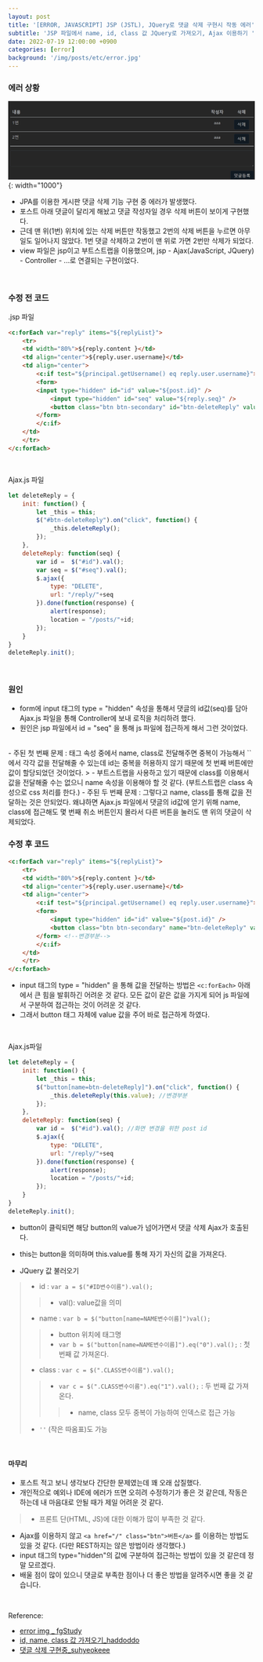 ```yaml
---
layout: post
title: '[ERROR, JAVASCRIPT] JSP (JSTL), JQuery로 댓글 삭제 구현시 작동 에러'
subtitle: 'JSP 파일에서 name, id, class 값 JQuery로 가져오기, Ajax 이용하기 '
date: 2022-07-19 12:00:00 +0900
categories: [error]
background: '/img/posts/etc/error.jpg'
---
```


### 에러 상황

![commenterror](/img/posts/error/comment.png){: width="1000"}

- JPA를 이용한 게시판 댓글 삭제 기능 구현 중 에러가 발생했다. 
- 포스트 아래 댓글이 달리게 해놨고 댓글 작성자일 경우 삭제 버튼이 보이게 구현했다.
- 근데 맨 위(1번) 위치에 있는 삭제 버튼만 작동했고 2번의 삭제 버튼을 누르면 아무 일도 일어나지 않았다. 1번 댓글 삭제하고 2번이 맨 위로 가면 2번만 삭제가 되었다.
- view 파일은 jsp이고 부트스트랩을 이용했으며, jsp - Ajax(JavaScript, JQuery) - Controller - ...로 연결되는 구현이었다.

<br>

### 수정 전 코드

.jsp 파일

```html
<c:forEach var="reply" items="${replyList}">
	<tr>
	<td width="80%">${reply.content }</td>
	<td align="center">${reply.user.username}</td>
	<td align="center">
		<c:if test="${principal.getUsername() eq reply.user.username}">
		<form>
		<input type="hidden" id="id" value="${post.id}" />
    		<input type="hidden" id="seq" value="${reply.seq}" />
    		<button class="btn btn-secondary" id="btn-deleteReply" value ="${reply.seq}" >삭제</button>
		</form>
		</c:if>
	</td>
 	</tr>
</c:forEach>
```

<br>

Ajax.js 파일

```javascript
let deleteReply = {
	init: function() {
		let _this = this;
		$("#btn-deleteReply").on("click", function() {
			_this.deleteReply();
		});
	},
	deleteReply: function(seq) {
		var id =  $("#id").val();
        var seq = $("#seq").val();
		$.ajax({
			type: "DELETE", 
			url: "/reply/"+seq
		}).done(function(response) {
			alert(response);
			location = "/posts/"+id;
		});
	}
}
deleteReply.init();

```

<br>

### 원인

- form에 input 태그의 type = "hidden" 속성을 통해서 댓글의 id값(seq)를 담아 Ajax.js 파일을 통해 Controller에 보내 로직을 처리하려 했다. 
- 원인은 jsp 파일에서 id = "seq" 을 통해 js 파일에 접근하게 해서 그런 것이었다.

<br>
- 주된 첫 번째 문제 : 태그 속성 중에서 name, class로 전달해주면 중복이 가능해서 `<c:forEach>` 에서 각각 값을 전달해줄 수 있는데 id는 중복을 허용하지 않기 때문에 첫 번째 버튼에만 값이 할당되었던 것이었다. 
> - 부트스트랩을 사용하고 있기 때문에 class를 이용해서 값을 전달해줄 수는 없으니 name 속성을 이용해야 할 것 같다. (부트스트랩은 class 속성으로 css 처리를 한다.)
- 주된 두 번째 문제 : 그렇다고 name, class를 통해 값을 전달하는 것은 안되었다. 왜냐하면 Ajax.js 파일에서 댓글의 id값에 얻기 위해 name, class에 접근해도 몇 번째 취소 버튼인지 몰라서 다른 버튼을 눌러도 맨 위의 댓글이 삭제되었다. 

<br>

### 수정 후 코드

```html
<c:forEach var="reply" items="${replyList}">
	<tr>
	<td width="80%">${reply.content }</td>
	<td align="center">${reply.user.username}</td>
	<td align="center">
		<c:if test="${principal.getUsername() eq reply.user.username}">
		<form>
			<input type="hidden" id="id" value="${post.id}" />
			<button class="btn btn-secondary" name="btn-deleteReply" value="${reply.seq}">삭제</button>
		</form> <!--변경부분-->
		</c:if>
   	</td>
	</tr>
</c:forEach>
```

- input 태그의 type = "hidden" 을 통해 값을 전달하는 방법은 `<c:forEach>` 아래에서 큰 힘을 발휘하긴 어려운 것 같다. 모든 값이 같은 값을 가지게 되어 js 파일에서 구분하여 접근하는 것이 어려운 것 같다.
- 그래서 button 태그 자체에 value 값을 주어 바로 접근하게 하였다.

<br>

Ajax.js파일

```javascript
let deleteReply = {
	init: function() {
		let _this = this;
		$("button[name=btn-deleteReply]").on("click", function() {   		 //변경부분
			_this.deleteReply(this.value); //변경부분
		});
	},
	deleteReply: function(seq) {
		var id =  $("#id").val(); //화면 변경을 위한 post id
		$.ajax({ 
			type: "DELETE", 
			url: "/reply/"+seq
		}).done(function(response) {
			alert(response);
			location = "/posts/"+id;
		});
	}
}
deleteReply.init();
```

- button이 클릭되면 해당 button의 value가 넘어가면서 댓글 삭제 Ajax가 호출된다.
- this는 button을 의미하며 this.value를 통해 자기 자신의 값을 가져온다.


- JQuery 값 불러오기
> - id : `var a = $("#ID변수이름").val();` 
> > - val(): value값을 의미
> - name :  `var b = $("button[name=NAME변수이름]")val();`
> > - button 위치에 태그명
> > - `var b = $("button[name=NAME변수이름]").eq("0").val();` : 첫 번째 값 가져온다.
> - class : `var c = $(".CLASS변수이름").val();`
> > - `var c = $(".CLASS변수이름").eq("1").val();` : 두 번째 값 가져온다.
> > > -  name, class 모두 중복이 가능하여 인덱스로 접근 가능
> - `''` (작은 따옴표)도 가능

<br>

#### 마무리

- 포스트 적고 보니 생각보다 간단한 문제였는데 꽤 오래 삽질했다.
- 개인적으로 예외나 IDE에 에러가 뜨면 오히려 수정하기가 좋은 것 같은데, 작동은 하는데 내 마음대로 안될 때가 제일 어려운 것 같다. 
> - 프론트 단(HTML, JS)에 대한 이해가 많이 부족한 것 같다.
- Ajax를 이용하지 않고 `<a href="/" class="btn">버튼</a>` 를 이용하는 방법도 있을 것 같다. (다만 REST하지는 않은 방법이라 생각했다.)
- input 태그의 type="hidden"의 값에 구분하여 접근하는 방법이 있을 것 같은데 정말 모르겠다.
- 배울 점이 많이 있으니 댓글로 부족한 점이나 더 좋은 방법을 알려주시면 좋을 것 같습니다.


<br>

Reference:
- [error img _ fgStudy](https://velog.io/@dev-redo/NextJS-Image-Tag-Error-Invalid-src-prop)
- [id, name, class 값 가져오기_haddoddo](https://haddoddo.tistory.com/entry/javascriptjQuery-id-name-class-%EA%B0%92-%EA%B0%80%EC%A0%B8%EC%98%A4%EA%B8%B0)
- [댓글 삭제 구현중_suhyeokeee](https://suhyeokeee.tistory.com/87)